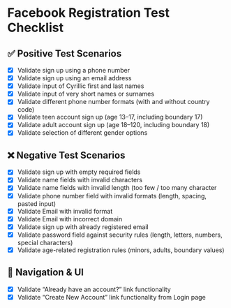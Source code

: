 # Facebook Registration Test Checklist

## ✅ Positive Test Scenarios
- [x] Validate sign up using a phone number  
- [x] Validate sign up using an email address  
- [x] Validate input of Cyrillic first and last names  
- [x] Validate input of very short names or surnames  
- [x] Validate different phone number formats (with and without country code)  
- [x] Validate teen account sign up (age 13–17, including boundary 17)  
- [x] Validate adult account sign up (age 18–120, including boundary 18)  
- [x] Validate selection of different gender options  

## ❌ Negative Test Scenarios
- [x] Validate sign up with empty required fields  
- [x] Validate name fields with invalid characters  
- [x] Validate name fields with invalid length (too few / too many character
- [x] Validate phone number field with invalid formats (length, spacing, pasted input)  
- [x] Validate Email with invalid format  
- [x] Validate Email with incorrect domain  
- [x] Validate sign up with already registered email  
- [x] Validate password field against security rules (length, letters, numbers, special characters)  
- [x] Validate age-related registration rules (minors, adults, boundary values)  

## 🔁 Navigation & UI
- [x] Validate “Already have an account?” link functionality  
- [x] Validate “Create New Account” link functionality from Login page  
